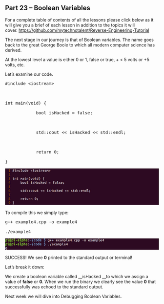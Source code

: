 ## Part 23 – Boolean Variables

For a complete table of contents of all the lessons please click below as it will give you a brief of each lesson in addition to the topics it will cover.&nbsp;https://github.com/mytechnotalent/Reverse-Engineering-Tutorial

The next stage in our journey is that of Boolean variables.&nbsp;The name goes back to the great George Boole to which all modern computer science has derived.&nbsp;

At the lowest level a value is either 0 or 1, false or true, + &lt; 5 volts or +5 volts, etc.

Let’s examine our code.

<pre spellcheck="false">#include &lt;iostream&gt;

&nbsp;

int main(void) {

&nbsp;&nbsp;&nbsp;&nbsp;&nbsp;&nbsp;&nbsp;&nbsp;&nbsp;&nbsp;&nbsp; bool isHacked = false;

&nbsp;

&nbsp;&nbsp;&nbsp;&nbsp;&nbsp;&nbsp;&nbsp;&nbsp;&nbsp;&nbsp;&nbsp; std::cout &lt;&lt; isHacked &lt;&lt; std::endl;

&nbsp;

&nbsp;&nbsp;&nbsp;&nbsp;&nbsp;&nbsp;&nbsp;&nbsp;&nbsp;&nbsp;&nbsp; return 0;

}
</pre>

<div class="slate-resizable-image-embed slate-image-embed__resize-full-width"><img src="/imgs/1520192758105.jpg"/></div>

To compile this we simply type:

<pre spellcheck="false">g++ example4.cpp -o example4

./example4
</pre>

<div class="slate-resizable-image-embed slate-image-embed__resize-full-width"><img src="/imgs/1520196655358.jpg"/></div>

SUCCESS!&nbsp;We see __0__ printed to the standard output or terminal!

Let’s break it down:

We create a boolean variable called __isHacked __to which we assign a value of __false__ or __0__.&nbsp;When we run the binary we clearly see the value __0__ that successfully was echoed to the standard output.

Next week we will dive into Debugging Boolean Variables.